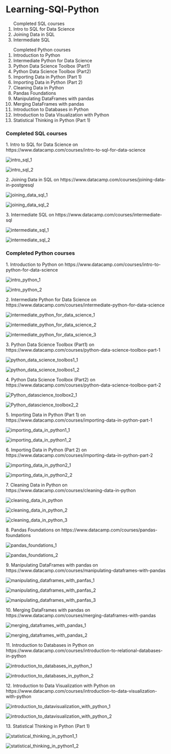 # Learning-SQl-Python

<ol> Completed SQL courses
  <li> Intro to SQL for Data Science</li>
  <li> Joining Data in SQL </li>
  <li>Intermediate SQL </li>
</ol>
<ol>Completed Python courses
  <li>Introduction to Python</li>
  <li> Intermediate Python for Data Science </li>
  <li> Python Data Science Toolbox (Part1) </li>
  <li> Python Data Science Toolbox (Part2) </li>
  <li> Importing Data in Python (Part 1) </li>
  <li> Importing Data in Python (Part 2) </li>
  <li> Cleaning Data in Python </li>
  <li> Pandas Foundations </li>
  <li> Manipulating DataFrames with pandas </li>
  <li> Merging DataFrames with pandas</li>
  <li> Introduction to Databases in Python </li>
  <li> Introduction to Data Visualization with Python </li>
  <li> Statistical Thinking in Python (Part 1) </li>
  </ol>
  
  
  

### <b>Completed  SQL courses</b>
<p>1. Intro to SQL for Data Science on https://www.datacamp.com/courses/intro-to-sql-for-data-science </p>

![intro_sql_1](https://user-images.githubusercontent.com/9611160/53128879-95f44880-356e-11e9-9588-8c09491837d4.png)

![intro_sql_2](https://user-images.githubusercontent.com/9611160/53129125-6265ee00-356f-11e9-9d4c-3250a6be12bb.png)

<p> 2. Joining Data in SQL on https://www.datacamp.com/courses/joining-data-in-postgresql</p>

![joining_data_sql_1](https://user-images.githubusercontent.com/9611160/53127745-ee761680-356b-11e9-8cb6-98a2c88f0d52.png)

![joining_data_sql_2](https://user-images.githubusercontent.com/9611160/53128383-65f87580-356d-11e9-89b1-2710c0465fee.png)

<p> 3. Intermediate SQL on https://www.datacamp.com/courses/intermediate-sql</p>

![intermediate_sql_1](https://user-images.githubusercontent.com/9611160/53533508-d5d5a580-3b03-11e9-9e47-0683779506c6.png)

![intermediate_sql_2](https://user-images.githubusercontent.com/9611160/53533557-0289bd00-3b04-11e9-8af9-061e2547a745.png)


### <b>Completed  Python courses</b>
<p>1. Introduction to Python on https://www.datacamp.com/courses/intro-to-python-for-data-science</p>

![intro_python_1](https://user-images.githubusercontent.com/9611160/53769172-c5e30a80-3ee3-11e9-967d-472595b45524.png)

![intro_python_2](https://user-images.githubusercontent.com/9611160/53769228-f75bd600-3ee3-11e9-8964-3cb46fef02bc.png)

<p>2. Intermediate Python for Data Science on https://www.datacamp.com/courses/intermediate-python-for-data-science </p>


![intermediate_python_for_data_science_1](https://user-images.githubusercontent.com/9611160/54204210-6cc73800-44dc-11e9-9bbb-a300c3cc8294.png)

![intermediate_python_for_data_science_2](https://user-images.githubusercontent.com/9611160/54204211-6cc73800-44dc-11e9-8876-9c2e26f8850a.png)

![intermediate_python_for_data_science_3](https://user-images.githubusercontent.com/9611160/54204212-6cc73800-44dc-11e9-8a05-2d8e1aee3594.png)

<p> 3. Python Data Science Toolbox (Part1) on https://www.datacamp.com/courses/python-data-science-toolbox-part-1  </p>

![python_data_science_toolbos1_1](https://user-images.githubusercontent.com/9611160/54999921-02cd8900-4fda-11e9-858f-8277ead1a659.png)

![python_data_science_toolbos1_2](https://user-images.githubusercontent.com/9611160/54999923-03661f80-4fda-11e9-9a9e-6fa70e9b8912.png)

<p> 4. Python Data Science Toolbox (Part2) on https://www.datacamp.com/courses/python-data-science-toolbox-part-2</p>

![Python_datascience_toolbox2_1](https://user-images.githubusercontent.com/9611160/56607745-ee4cd280-6611-11e9-9c60-16db4ae5581f.png)

![Python_datascience_toolbox2_2](https://user-images.githubusercontent.com/9611160/56607748-eee56900-6611-11e9-8a89-b677e0e0558b.png)

<p> 5. Importing Data in Python (Part 1) on https://www.datacamp.com/courses/importing-data-in-python-part-1 </p>

![importing_data_in_python1_1](https://user-images.githubusercontent.com/9611160/56608588-c9f1f580-6613-11e9-869e-910e8e9c47c0.png)

![importing_data_in_python1_2](https://user-images.githubusercontent.com/9611160/56608589-c9f1f580-6613-11e9-9c9d-a9106eb8c38f.png)

<p> 6. Importing Data in Python (Part 2) on https://www.datacamp.com/courses/importing-data-in-python-part-2 </p>

![importing_data_in_python2_1](https://user-images.githubusercontent.com/9611160/56609473-dd9e5b80-6615-11e9-9a6a-778ce9bbbdd4.png)

![importing_data_in_python2_2](https://user-images.githubusercontent.com/9611160/56609475-dd9e5b80-6615-11e9-8761-3063ec97d4a4.png)

<p> 7. Cleaning Data in Python on https://www.datacamp.com/courses/cleaning-data-in-python </p>

![cleaning_data_in_python](https://user-images.githubusercontent.com/9611160/56610233-a466eb00-6617-11e9-8839-9d4f16363d81.png)

![cleaning_data_in_python_2](https://user-images.githubusercontent.com/9611160/56610235-a466eb00-6617-11e9-812f-25eef3cd1bef.png)

![cleaning_data_in_python_3](https://user-images.githubusercontent.com/9611160/56610237-a466eb00-6617-11e9-92f3-8d23425642ed.png)

<p> 8. Pandas Foundations on https://www.datacamp.com/courses/pandas-foundations </p>

![pandas_foundations_1](https://user-images.githubusercontent.com/9611160/56610765-e5133400-6618-11e9-9454-91871758c78a.png)

![pandas_foundations_2](https://user-images.githubusercontent.com/9611160/56610766-e5abca80-6618-11e9-9535-7f06ead5ab90.png)

<p> 9. Manipulating DataFrames with pandas on https://www.datacamp.com/courses/manipulating-dataframes-with-pandas </p>

![manipulating_dataframes_with_panfas_1](https://user-images.githubusercontent.com/9611160/56611564-bf872a00-661a-11e9-8251-ec2024902fbe.png)

![manipulating_dataframes_with_panfas_2](https://user-images.githubusercontent.com/9611160/56611565-c01fc080-661a-11e9-84a4-a5650350baab.png)

![manipulating_dataframes_with_panfas_3](https://user-images.githubusercontent.com/9611160/56611566-c01fc080-661a-11e9-9ad5-04585ac6ac71.png)

<p> 10. Merging DataFrames with pandas on https://www.datacamp.com/courses/merging-dataframes-with-pandas </p>

![merging_dataframes_with_pandas_1](https://user-images.githubusercontent.com/9611160/56612782-dd09c300-661d-11e9-949c-cb222dfb2075.png)

![merging_dataframes_with_pandas_2](https://user-images.githubusercontent.com/9611160/56612783-dda25980-661d-11e9-94ad-35092cc5f134.png)

<p> 11. Introduction to Databases in Python on https://www.datacamp.com/courses/introduction-to-relational-databases-in-python </p>

![introduction_to_databases_in_python_1](https://user-images.githubusercontent.com/9611160/56615666-37a61d80-6624-11e9-945a-d7a2f1b1d874.png)

![introduction_to_databases_in_python_2](https://user-images.githubusercontent.com/9611160/56615667-37a61d80-6624-11e9-897e-acf5d9bcc7dd.png)

<p> 12. Introduction to Data Visualization with Python on https://www.datacamp.com/courses/introduction-to-data-visualization-with-python </p>

![introduction_to_datavisualization_with_python_1](https://user-images.githubusercontent.com/9611160/56616329-cd8e7800-6625-11e9-8ecf-ee74401cc414.png)

![introduction_to_datavisualization_with_python_2](https://user-images.githubusercontent.com/9611160/56616331-cd8e7800-6625-11e9-9fa2-c31397af0ebd.png)

<p> 13. Statistical Thinking in Python (Part 1) </p>

![statistical_thinking_in_python1_1](https://user-images.githubusercontent.com/9611160/56616963-5659e380-6627-11e9-8307-b935038f0b26.png)

![statistical_thinking_in_python1_2](https://user-images.githubusercontent.com/9611160/56616965-5659e380-6627-11e9-86ae-d8c99b755883.png)




